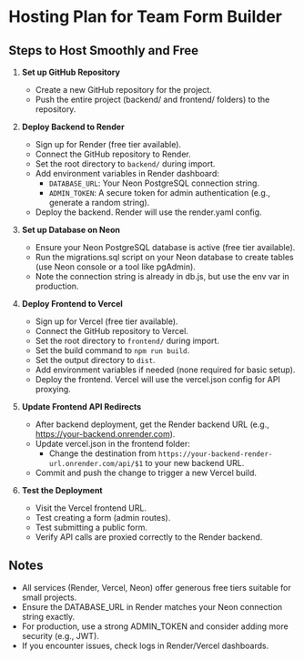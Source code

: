 # Hosting Plan for Team Form Builder

## Steps to Host Smoothly and Free

1. **Set up GitHub Repository**

   - Create a new GitHub repository for the project.
   - Push the entire project (backend/ and frontend/ folders) to the repository.

2. **Deploy Backend to Render**

   - Sign up for Render (free tier available).
   - Connect the GitHub repository to Render.
   - Set the root directory to `backend/` during import.
   - Add environment variables in Render dashboard:
     - `DATABASE_URL`: Your Neon PostgreSQL connection string.
     - `ADMIN_TOKEN`: A secure token for admin authentication (e.g., generate a random string).
   - Deploy the backend. Render will use the render.yaml config.

3. **Set up Database on Neon**

   - Ensure your Neon PostgreSQL database is active (free tier available).
   - Run the migrations.sql script on your Neon database to create tables (use Neon console or a tool like pgAdmin).
   - Note the connection string is already in db.js, but use the env var in production.

4. **Deploy Frontend to Vercel**

   - Sign up for Vercel (free tier available).
   - Connect the GitHub repository to Vercel.
   - Set the root directory to `frontend/` during import.
   - Set the build command to `npm run build`.
   - Set the output directory to `dist`.
   - Add environment variables if needed (none required for basic setup).
   - Deploy the frontend. Vercel will use the vercel.json config for API proxying.

5. **Update Frontend API Redirects**

   - After backend deployment, get the Render backend URL (e.g., https://your-backend.onrender.com).
   - Update vercel.json in the frontend folder:
     - Change the destination from `https://your-backend-render-url.onrender.com/api/$1` to your new backend URL.
   - Commit and push the change to trigger a new Vercel build.

6. **Test the Deployment**
   - Visit the Vercel frontend URL.
   - Test creating a form (admin routes).
   - Test submitting a public form.
   - Verify API calls are proxied correctly to the Render backend.

## Notes

- All services (Render, Vercel, Neon) offer generous free tiers suitable for small projects.
- Ensure the DATABASE_URL in Render matches your Neon connection string exactly.
- For production, use a strong ADMIN_TOKEN and consider adding more security (e.g., JWT).
- If you encounter issues, check logs in Render/Vercel dashboards.
